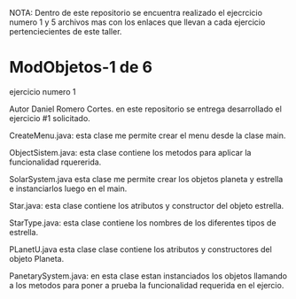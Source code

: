 NOTA: Dentro de este repositorio se encuentra realizado el ejecrcicio numero 1 y  5 archivos mas con los enlaces que llevan a cada ejercicio pertenciecientes de este taller.


# ModObjetos-1 de 6
ejercicio numero 1

Autor Daniel Romero Cortes. en este repositorio se entrega desarrollado el ejercicio #1 solicitado.

CreateMenu.java: esta clase me permite crear el menu desde la clase main.

ObjectSistem.java: esta clase contiene los metodos para aplicar la funcionalidad rquererida.

SolarSystem.java esta clase me permite crear los objetos planeta y estrella e instanciarlos luego en el main.

Star.java: esta clase contiene los atributos y constructor del objeto estrella.

StarType.java: esta clase contiene los nombres de los diferentes tipos de estrella.

PLanetU.java esta clase clase contiene los atributos y constructores del objeto Planeta.

PanetarySystem.java: en esta clase estan instanciados los objetos llamando a los metodos para poner a prueba la funcionalidad requerida en el ejercio.
